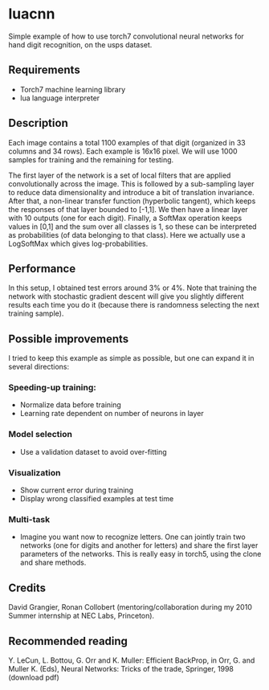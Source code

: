 luacnn
======

Simple example of how to use torch7 convolutional neural networks for hand digit recognition, on the usps dataset. 

Requirements
-------

* Torch7 machine learning library
* lua language interpreter

Description
-------

Each image contains a total 1100 examples of that digit (organized in 33 columns and 34 rows). 
Each example is 16x16 pixel. We will use 1000 samples for training and the remaining for testing.

The first layer of the network is a set of local filters that are applied convolutionally across the image. 
This is followed by a sub-sampling layer to reduce data dimensionality and introduce a bit of translation invariance. 
After that, a non-linear transfer function (hyperbolic tangent), which keeps the responses of that layer bounded to [-1,1]. 
We then have a linear layer with 10 outputs (one for each digit). 
Finally, a SoftMax operation keeps values in [0,1] and the sum over all classes is 1, so these can be interpreted as probabilities (of data belonging to that class). 
Here we actually use a LogSoftMax which gives log-probabilities.


Performance
-------

In this setup, I obtained test errors around 3% or 4%. 
Note that training the network with stochastic gradient descent will give you slightly different results each time you do it (because there is randomness selecting the next training sample).


Possible improvements
-------

I tried to keep this example as simple as possible, but one can expand it in several directions:

### Speeding-up training:

  *  Normalize data before training
  *  Learning rate dependent on number of neurons in layer

### Model selection

  *  Use a validation dataset to avoid over-fitting

### Visualization

  *  Show current error during training
  *  Display wrong classified examples at test time   

### Multi-task

   * Imagine you want now to recognize letters. One can jointly train two networks (one for digits and another for letters) and share the first layer parameters of the networks. This is really easy in torch5, using the clone and share methods.  


Credits
-------
David Grangier, Ronan Collobert (mentoring/collaboration during my 2010 Summer internship at NEC Labs, Princeton).


Recommended reading
-------

Y. LeCun, L. Bottou, G. Orr and K. Muller: Efficient BackProp, in Orr, G. and Muller K. (Eds), Neural Networks: Tricks of the trade, Springer, 1998 (download pdf)



